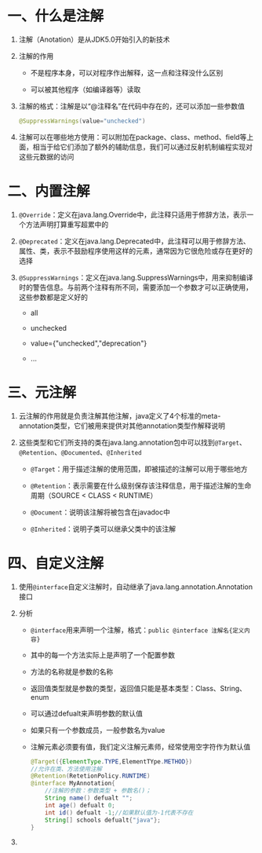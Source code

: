 # 一、什么是注解

1. 注解（Anotation）是从JDK5.0开始引入的新技术

2. 注解的作用
   
   - 不是程序本身，可以对程序作出解释，这一点和注释没什么区别
   
   - 可以被其他程序（如编译器等）读取

3. 注解的格式：注解是以“@注释名”在代码中存在的，还可以添加一些参数值
   
   ```java
   @SuppressWarnings(value="unchecked")
   ```

4. 注解可以在哪些地方使用：可以附加在package、class、method、field等上面，相当于给它们添加了额外的辅助信息，我们可以通过反射机制编程实现对这些元数据的访问

# 二、内置注解

1. `@Override`：定义在java.lang.Override中，此注释只适用于修辞方法，表示一个方法声明打算重写超累中的

2. `@Deprecated`：定义在java.lang.Deprecated中，此注释可以用于修辞方法、属性、类，表示不鼓励程序使用这样的元素，通常因为它很危险或存在更好的选择

3. `@SuppressWarnings`：定义在java.lang.SuppressWarnings中，用来抑制编译时的警告信息。与前两个注释有所不同，需要添加一个参数才可以正确使用，这些参数都是定义好的
   
   - all
   
   - unchecked
   
   - value={"unchecked","deprecation"}
   
   - ...

# 三、元注解

1. 云注解的作用就是负责注解其他注解，java定义了4个标准的meta-annotation类型，它们被用来提供对其他annotation类型作解释说明

2. 这些类型和它们所支持的类在java.lang.annotation包中可以找到`@Target`、`@Retention`、`@Documented`、`@Inherited`
   
   - `@Target`：用于描述注解的使用范围，即被描述的注解可以用于哪些地方
   
   - `@Retention`：表示需要在什么级别保存该注释信息，用于描述注解的生命周期（SOURCE < CLASS < RUNTIME）
   
   - `@Document`：说明该注解将被包含在javadoc中
   
   - `@Inherited`：说明子类可以继承父类中的该注解

# 四、自定义注解

1. 使用`@interface`自定义注解时，自动继承了java.lang.annotation.Annotation接口

2. 分析
   
   - `@interface`用来声明一个注解，格式：`public @interface 注解名{定义内容}`
   
   - 其中的每一个方法实际上是声明了一个配置参数
   
   - 方法的名称就是参数的名称
   
   - 返回值类型就是参数的类型，返回值只能是基本类型：Class、String、enum
   
   - 可以通过defualt来声明参数的默认值
   
   - 如果只有一个参数成员，一般参数名为value
   
   - 注解元素必须要有值，我们定义注解元素师，经常使用空字符作为默认值
     
     ```java
     @Target({ElementType.TYPE,ElementTYpe.METHOD})
     //允许在类、方法使用注解
     @Retention(RetetionPolicy.RUNTIME)
     @interface MyAnnotation{
         //注解的参数：参数类型 + 参数名()；
         String name() defualt "";
         int age() defualt 0;
         int id() defualt -1;//如果默认值为-1代表不存在
         String[] schools defualt{"java"}; 
     }
     ```

3. 
